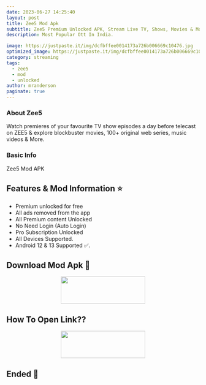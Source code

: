 ```yaml
---
date: 2023-06-27 14:25:40
layout: post
title: Zee5 Mod Apk
subtitle: Zee5 Premium Unlocked APK, Stream Live TV, Shows, Movies & More.
description: Most Popular Ott In India.

image: https://justpaste.it/img/dcfbffee0014173a726b006669c10476.jpg
optimized_image: https://justpaste.it/img/dcfbffee0014173a726b006669c10476.jpg
category: streaming
tags:
  - zee5
  - mod
  - unlocked
author: mranderson
paginate: true
---
```


### About Zee5
Watch premieres of your favourite TV show episodes a day before telecast on ZEE5 & explore blockbuster movies, 100+ original web series, music videos & More.

### Basic Info
Zee5 Mod APK

<!--page-->

## Features & Mod Information ⭐

- Premium unlocked for free
- All ads removed from the app
- All Premium content Unlocked 
- No Need Login (Auto Login)
- Pro Subscription Unlocked
- All Devices Supported.
- Android 12 & 13 Supported ✅.


## Download Mod Apk 📩

<p align="center"><a href="https://9qr.de/M21mUa"><img src="https://img.shields.io/badge/Download-Now-black?&style=for-the-badge&logo=download" width="220" height="70.45"></a></p>


## How To Open Link??

<p align="center"><a href="https://t.me/HowToRedirect/5"><img src="https://img.shields.io/badge/HowToOpen-Link-black?&style=for-the-badge&logo=telegram" width="220" height="70.45"></a></p>

## Ended 👀
